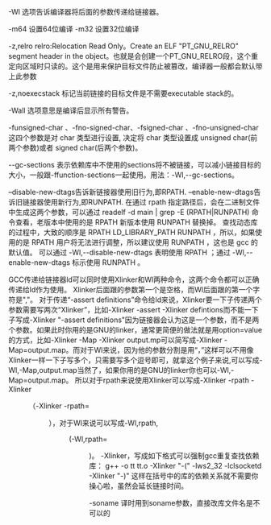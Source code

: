 -Wl    选项告诉编译器将后面的参数传递给链接器。

-m64            设置64位编译
-m32            设置32位编译

-z,relro
relro:Relocation Read Only。Create an ELF "PT_GNU_RELRO" segment header in the object。也就是会创建一个PT_GNU_RELRO段，这个重定向区域时只读的。这个是用来保护目标文件防止被篡改，编译器一般都会默认带上此参数

-z,noexecstack
标记当前链接的目标文件是不需要executable stack的。

-Wall   选项意思是编译后显示所有警告。

-funsigned-char 、-fno-signed-char、-fsigned-char 、-fno-unsigned-char
    这四个参数是对 char 类型进行设置, 决定将 char 类型设置成 unsigned char(前两个参数)或者 signed char(后两个参数)。


--gc-sections
    表示依赖库中不使用的sections将不被链接，可以减小链接目标的大小，一般跟-ffunction-sections一起使用。用法：-Wl,--gc-sections。

–disable-new-dtags告诉新链接器使用旧行为,即RPATH.
–enable-new-dtags告诉旧链接器使用新行为,即RUNPATH.
在通过 rpath 指定路径后，会在二进制文件中生成这两个参数，可以通过 readelf -d main | grep -E (RPATH|RUNPATH) 命令查看，老版本中使用的是 RPATH 新版本使用 RUNPATH 替换掉。
查找动态库的过程中，大致的顺序是 RPATH LD_LIBRARY_PATH RUNPATH ，所以，如果使用的是 RPATH 用户将无法进行调整，所以建议使用 RUNPATH ，这也是 gcc 的默认值。
可以通过 -Wl,--disable-new-dtags 表明使用 RPATH ；通过 -Wl,--enable-new-dtags 标示使用 RUNPATH 。

GCC传递给链接器ld可以同时使用Xlinker和Wl两种命令，这两个命令都可以正确传递给ld作为使用。
Xlinker后面跟的参数第一个是空格，而Wl后面跟的第一个字符是","。
对于传递“-assert definitions”命令给ld来说，Xlinker要一下子传递两个参数需要写两次“Xlinker”，比如-Xlinker -assert -Xlinker defintions而不能一下子写成-Xlinker "-assert definitions"因为链接器会认为这是一个参数，而不是两个参数。如果此时你用的是GNU的linker，通常更简便的做法就是用option=value的方式，比如-Xlinker -Map -Xlinker output.mp可以简写成-Xlinker -Map=output.map。而对于Wl来说，因为他的参数分割是用“，”这样可以不用像Xlinker一样一下子写多个，只需要写多个逗号即可，就拿这个例子来说,可以写成-Wl,-Map,output.map当然了，如果你用的是GNU的linker你也可以-Wl,-Map=output.map。
所以对于rpath来说使用Xlinker可以写成-Xlinker -rpath -Xlinker <dir>（-Xlinker -rpath=<dir>），对于Wl来说可以写成-Wl,rpath,<dir>(-Wl,rpath=<dir>)。
-Xlinker，写成如下格式可以强制gcc重复查找依赖库：
g++ -o tt tt.o -Xlinker "-(" -lws2_32 -lclsocketd -Xlinker "-)" 
这样在括号中的库的依赖关系就不需要你操心啦，虽然会延长链接时间。


-soname 译时用到soname参数，直接改库文件名是不可以的